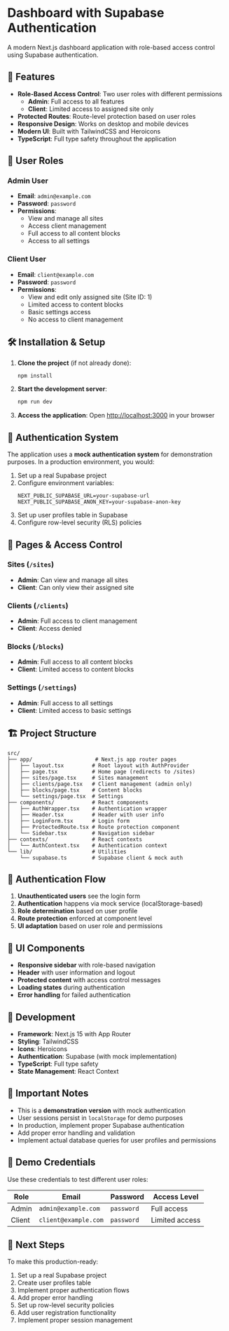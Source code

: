 # Dashboard with Supabase Authentication

A modern Next.js dashboard application with role-based access control using Supabase authentication.

## 🚀 Features

- **Role-Based Access Control**: Two user roles with different permissions
  - **Admin**: Full access to all features
  - **Client**: Limited access to assigned site only
- **Protected Routes**: Route-level protection based on user roles
- **Responsive Design**: Works on desktop and mobile devices
- **Modern UI**: Built with TailwindCSS and Heroicons
- **TypeScript**: Full type safety throughout the application

## 👥 User Roles

### Admin User
- **Email**: `admin@example.com`
- **Password**: `password`
- **Permissions**: 
  - View and manage all sites
  - Access client management
  - Full access to all content blocks
  - Access to all settings

### Client User
- **Email**: `client@example.com`
- **Password**: `password`
- **Permissions**:
  - View and edit only assigned site (Site ID: 1)
  - Limited access to content blocks
  - Basic settings access
  - No access to client management

## 🛠️ Installation & Setup

1. **Clone the project** (if not already done):
   ```bash
   npm install
   ```

2. **Start the development server**:
   ```bash
   npm run dev
   ```

3. **Access the application**:
   Open [http://localhost:3000](http://localhost:3000) in your browser

## 🔐 Authentication System

The application uses a **mock authentication system** for demonstration purposes. In a production environment, you would:

1. Set up a real Supabase project
2. Configure environment variables:
   ```env
   NEXT_PUBLIC_SUPABASE_URL=your-supabase-url
   NEXT_PUBLIC_SUPABASE_ANON_KEY=your-supabase-anon-key
   ```
3. Set up user profiles table in Supabase
4. Configure row-level security (RLS) policies

## 📱 Pages & Access Control

### Sites (`/sites`)
- **Admin**: Can view and manage all sites
- **Client**: Can only view their assigned site

### Clients (`/clients`) 
- **Admin**: Full access to client management
- **Client**: Access denied

### Blocks (`/blocks`)
- **Admin**: Full access to all content blocks
- **Client**: Limited access to content blocks

### Settings (`/settings`)
- **Admin**: Full access to all settings
- **Client**: Limited access to basic settings

## 🏗️ Project Structure

```
src/
├── app/                    # Next.js app router pages
│   ├── layout.tsx         # Root layout with AuthProvider
│   ├── page.tsx           # Home page (redirects to /sites)
│   ├── sites/page.tsx     # Sites management
│   ├── clients/page.tsx   # Client management (admin only)
│   ├── blocks/page.tsx    # Content blocks
│   └── settings/page.tsx  # Settings
├── components/            # React components
│   ├── AuthWrapper.tsx    # Authentication wrapper
│   ├── Header.tsx         # Header with user info
│   ├── LoginForm.tsx      # Login form
│   ├── ProtectedRoute.tsx # Route protection component
│   └── Sidebar.tsx        # Navigation sidebar
├── contexts/              # React contexts
│   └── AuthContext.tsx    # Authentication context
└── lib/                   # Utilities
    └── supabase.ts        # Supabase client & mock auth
```

## 🔄 Authentication Flow

1. **Unauthenticated users** see the login form
2. **Authentication** happens via mock service (localStorage-based)
3. **Role determination** based on user profile
4. **Route protection** enforced at component level
5. **UI adaptation** based on user role and permissions

## 🎨 UI Components

- **Responsive sidebar** with role-based navigation
- **Header** with user information and logout
- **Protected content** with access control messages
- **Loading states** during authentication
- **Error handling** for failed authentication

## 🔧 Development

- **Framework**: Next.js 15 with App Router
- **Styling**: TailwindCSS
- **Icons**: Heroicons
- **Authentication**: Supabase (with mock implementation)
- **TypeScript**: Full type safety
- **State Management**: React Context

## 🚨 Important Notes

- This is a **demonstration version** with mock authentication
- User sessions persist in `localStorage` for demo purposes
- In production, implement proper Supabase authentication
- Add proper error handling and validation
- Implement actual database queries for user profiles and permissions

## 📝 Demo Credentials

Use these credentials to test different user roles:

| Role | Email | Password | Access Level |
|------|-------|----------|-------------|
| Admin | `admin@example.com` | `password` | Full access |
| Client | `client@example.com` | `password` | Limited access |

## 🔗 Next Steps

To make this production-ready:

1. Set up a real Supabase project
2. Create user profiles table
3. Implement proper authentication flows
4. Add proper error handling
5. Set up row-level security policies
6. Add user registration functionality
7. Implement proper session management
